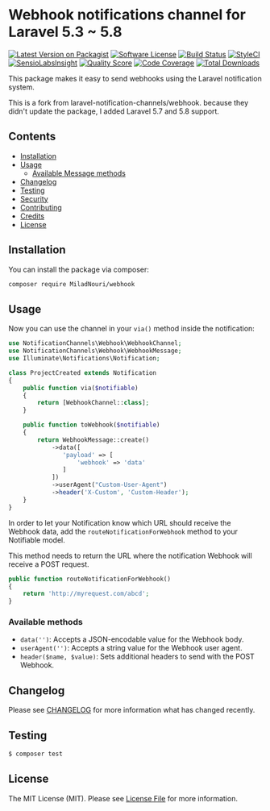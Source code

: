 # Webhook notifications channel for Laravel 5.3 ~ 5.8

[![Latest Version on Packagist](https://img.shields.io/packagist/v/MiladNouri/webhook.svg?style=flat-square)](https://packagist.org/packages/MiladNouri/webhook)
[![Software License](https://img.shields.io/badge/license-MIT-brightgreen.svg?style=flat-square)](LICENSE.md)
[![Build Status](https://img.shields.io/travis/MiladNouri/webhook/master.svg?style=flat-square)](https://travis-ci.org/MiladNouri/webhook)
[![StyleCI](https://styleci.io/repos/65685866/shield)](https://styleci.io/repos/65685866)
[![SensioLabsInsight](https://img.shields.io/sensiolabs/i/9015691f-130d-4fca-8710-72a010abc684.svg?style=flat-square)](https://insight.sensiolabs.com/projects/9015691f-130d-4fca-8710-72a010abc684)
[![Quality Score](https://img.shields.io/scrutinizer/g/MiladNouri/webhook.svg?style=flat-square)](https://scrutinizer-ci.com/g/MiladNouri/webhook)
[![Code Coverage](https://img.shields.io/scrutinizer/coverage/g/MiladNouri/webhook/master.svg?style=flat-square)](https://scrutinizer-ci.com/g/MiladNouri/webhook/?branch=master)
[![Total Downloads](https://img.shields.io/packagist/dt/MiladNouri/webhook.svg?style=flat-square)](https://packagist.org/packages/MiladNouri/webhook)

This package makes it easy to send webhooks using the Laravel notification system.

This is a fork from laravel-notification-channels/webhook. because they didn't update the package, I added Laravel 5.7 and 5.8 support.



## Contents

- [Installation](#installation)
- [Usage](#usage)
	- [Available Message methods](#available-message-methods)
- [Changelog](#changelog)
- [Testing](#testing)
- [Security](#security)
- [Contributing](#contributing)
- [Credits](#credits)
- [License](#license)


## Installation

You can install the package via composer:

``` bash
composer require MiladNouri/webhook
```

## Usage

Now you can use the channel in your `via()` method inside the notification:

``` php
use NotificationChannels\Webhook\WebhookChannel;
use NotificationChannels\Webhook\WebhookMessage;
use Illuminate\Notifications\Notification;

class ProjectCreated extends Notification
{
    public function via($notifiable)
    {
        return [WebhookChannel::class];
    }

    public function toWebhook($notifiable)
    {
        return WebhookMessage::create()
            ->data([
               'payload' => [
                   'webhook' => 'data'
               ]
            ])
            ->userAgent("Custom-User-Agent")
            ->header('X-Custom', 'Custom-Header');
    }
}
```

In order to let your Notification know which URL should receive the Webhook data, add the `routeNotificationForWebhook` method to your Notifiable model.

This method needs to return the URL where the notification Webhook will receive a POST request.

```php
public function routeNotificationForWebhook()
{
    return 'http://myrequest.com/abcd';
}
```

### Available methods

- `data('')`: Accepts a JSON-encodable value for the Webhook body.
- `userAgent('')`: Accepts a string value for the Webhook user agent.
- `header($name, $value)`: Sets additional headers to send with the POST Webhook.


## Changelog

Please see [CHANGELOG](CHANGELOG.md) for more information what has changed recently.

## Testing

``` bash
$ composer test
```

## License

The MIT License (MIT). Please see [License File](LICENSE.md) for more information.
